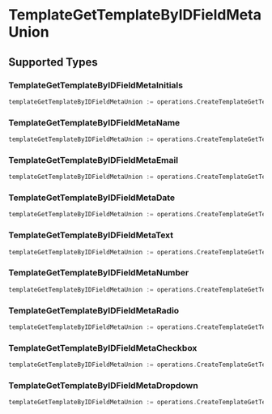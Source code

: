 # TemplateGetTemplateByIDFieldMetaUnion


## Supported Types

### TemplateGetTemplateByIDFieldMetaInitials

```go
templateGetTemplateByIDFieldMetaUnion := operations.CreateTemplateGetTemplateByIDFieldMetaUnionTemplateGetTemplateByIDFieldMetaInitials(operations.TemplateGetTemplateByIDFieldMetaInitials{/* values here */})
```

### TemplateGetTemplateByIDFieldMetaName

```go
templateGetTemplateByIDFieldMetaUnion := operations.CreateTemplateGetTemplateByIDFieldMetaUnionTemplateGetTemplateByIDFieldMetaName(operations.TemplateGetTemplateByIDFieldMetaName{/* values here */})
```

### TemplateGetTemplateByIDFieldMetaEmail

```go
templateGetTemplateByIDFieldMetaUnion := operations.CreateTemplateGetTemplateByIDFieldMetaUnionTemplateGetTemplateByIDFieldMetaEmail(operations.TemplateGetTemplateByIDFieldMetaEmail{/* values here */})
```

### TemplateGetTemplateByIDFieldMetaDate

```go
templateGetTemplateByIDFieldMetaUnion := operations.CreateTemplateGetTemplateByIDFieldMetaUnionTemplateGetTemplateByIDFieldMetaDate(operations.TemplateGetTemplateByIDFieldMetaDate{/* values here */})
```

### TemplateGetTemplateByIDFieldMetaText

```go
templateGetTemplateByIDFieldMetaUnion := operations.CreateTemplateGetTemplateByIDFieldMetaUnionTemplateGetTemplateByIDFieldMetaText(operations.TemplateGetTemplateByIDFieldMetaText{/* values here */})
```

### TemplateGetTemplateByIDFieldMetaNumber

```go
templateGetTemplateByIDFieldMetaUnion := operations.CreateTemplateGetTemplateByIDFieldMetaUnionTemplateGetTemplateByIDFieldMetaNumber(operations.TemplateGetTemplateByIDFieldMetaNumber{/* values here */})
```

### TemplateGetTemplateByIDFieldMetaRadio

```go
templateGetTemplateByIDFieldMetaUnion := operations.CreateTemplateGetTemplateByIDFieldMetaUnionTemplateGetTemplateByIDFieldMetaRadio(operations.TemplateGetTemplateByIDFieldMetaRadio{/* values here */})
```

### TemplateGetTemplateByIDFieldMetaCheckbox

```go
templateGetTemplateByIDFieldMetaUnion := operations.CreateTemplateGetTemplateByIDFieldMetaUnionTemplateGetTemplateByIDFieldMetaCheckbox(operations.TemplateGetTemplateByIDFieldMetaCheckbox{/* values here */})
```

### TemplateGetTemplateByIDFieldMetaDropdown

```go
templateGetTemplateByIDFieldMetaUnion := operations.CreateTemplateGetTemplateByIDFieldMetaUnionTemplateGetTemplateByIDFieldMetaDropdown(operations.TemplateGetTemplateByIDFieldMetaDropdown{/* values here */})
```

